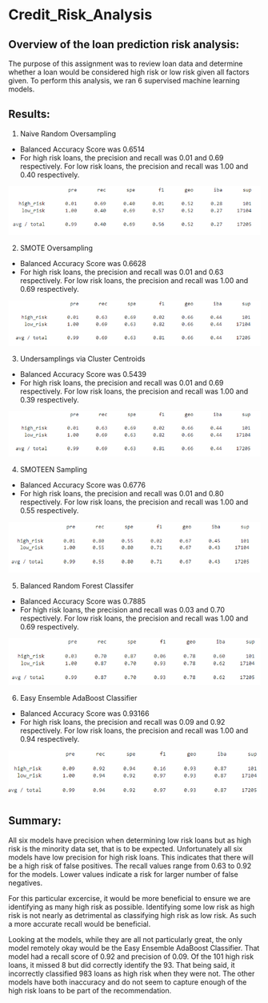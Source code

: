 # Credit_Risk_Analysis

## Overview of the loan prediction risk analysis:

The purpose of this assignment was to review loan data and determine whether a loan would be considered high risk or low risk given all factors given. To perform this analysis, we ran 6 supervised machine learning models. 


## Results:

1. Naive Random Oversampling 
- Balanced Accuracy Score was 0.6514
- For high risk loans, the precision and recall was 0.01 and 0.69 respectively. For low risk loans, the precision and recall was 1.00 and 0.40 respectively. 

![Naive_Class.PNG](Resources/Naive_Class.PNG)

2. SMOTE Oversampling
- Balanced Accuracy Score was 0.6628
- For high risk loans, the precision and recall was 0.01 and 0.63 respectively. For low risk loans, the precision and recall was 1.00 and 0.69 respectively. 

![Smote.PNG](Resources/Smote.PNG)

3. Undersamplings via Cluster Centroids

- Balanced Accuracy Score was 0.5439
- For high risk loans, the precision and recall was 0.01 and 0.69 respectively. For low risk loans, the precision and recall was 1.00 and 0.39 respectively. 

![Smote.PNG](Resources/Smote.PNG)

4. SMOTEEN Sampling

- Balanced Accuracy Score was 0.6776
- For high risk loans, the precision and recall was 0.01 and 0.80 respectively. For low risk loans, the precision and recall was 1.00 and 0.55 respectively. 

![SMOTEEN.PNG](Resources/SMOTEEN.PNG)

5. Balanced Random Forest Classifer

- Balanced Accuracy Score was 0.7885
- For high risk loans, the precision and recall was 0.03 and 0.70 respectively. For low risk loans, the precision and recall was 1.00 and 0.69 respectively. 

![forest.PNG](Resources/forest.PNG)

6. Easy Ensemble AdaBoost Classifier 

- Balanced Accuracy Score was 0.93166
- For high risk loans, the precision and recall was 0.09 and 0.92 respectively. For low risk loans, the precision and recall was 1.00 and 0.94 respectively. 

![ada.PNG](Resources/ada.PNG)

## Summary:

All six models have precision when determining low risk loans but as high risk is the minority data set, that is to be expected. Unfortunately all six models have low precision for high risk loans. This indicates that there will be a high risk of false positives. The recall values range from 0.63 to 0.92 for the models. Lower values indicate a risk for larger number of false negatives. 

For this particular excercise, it would be more beneficial to ensure we are identifying as many high risk as possible. Identifying some low risk as high risk is not nearly as detrimental as classifying high risk as low risk.  As such a more accurate recall would be beneficial. 

Looking at the models, while they are all not particularly great, the only model remotely okay would be the Easy Ensemble AdaBoost Classifier. That model had a recall score of 0.92 and precision of 0.09. Of the 101 high risk loans, it missed 8 but did correctly identify the 93. That being said, it incorrectly classified 983 loans as high risk when they were not. The other models have both inaccuracy and do not seem to capture enough of the high risk loans to be part of the recommendation. 


